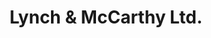 ---
title: "Lynch & McCarthy Ltd."
url: /enniskeane/lynch-und-mccarthy-ltd/
shop: Landwirtschaftlich
---